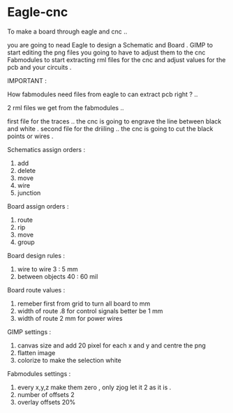 # Eagle-cnc

To make a board through eagle and cnc .. 

you are going to nead 
Eagle to design a Schematic and Board . 
GIMP to start editing the png files you going to have to adjust them to the cnc 
Fabmodules to start extracting rml files for the cnc and adjust values for the pcb and your circuits .

IMPORTANT : 

How fabmodules need files from eagle to can extract pcb right ? ..

2 rml files we get from the fabmodules .. 

first file for the traces .. the cnc is going to engrave the line between black and white . 
second file for the driiling .. the cnc is going to cut the black points or wires . 

Schematics assign orders : 
1) add
2) delete
3) move
4) wire
5) junction 

Board assign orders : 
1) route
2) rip
3) move
4) group

Board design rules : 
1) wire to wire 3 : 5 mm
2) between objects 40 : 60 mil 

Board route values :
1) remeber first from grid to turn all board to mm 
2) width of route .8 for control signals better be 1 mm 
3) width of route 2 mm for power wires

GIMP settings : 
1) canvas size and add 20 pixel for each x and y and centre the png
2) flatten image 
3) colorize to make the selection white 

Fabmodules settings : 
1) every x,y,z make them zero , only zjog let it 2 as it is .
2) number of offsets 2 
3) overlay offsets 20% 




